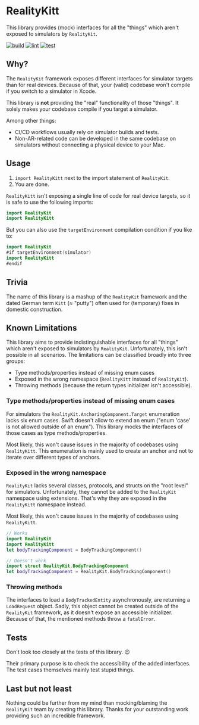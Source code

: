 # RealityKitt

This library provides (mock) interfaces for all the "things" which aren't exposed to simulators by `RealityKit`.


[![build](https://github.com/lennartstolz/RealityKitt/actions/workflows/build.yml/badge.svg)](https://github.com/lennartstolz/RealityKitt/actions/workflows/build.yml)
[![lint](https://github.com/lennartstolz/RealityKitt/actions/workflows/lint.yml/badge.svg)](https://github.com/lennartstolz/RealityKitt/actions/workflows/lint.yml)
[![test](https://github.com/lennartstolz/RealityKitt/actions/workflows/test.yml/badge.svg)](https://github.com/lennartstolz/RealityKitt/actions/workflows/test.yml)

## Why?

The `RealityKit` framework exposes different interfaces for simulator targets than for real devices.
Because of that, your (valid) codebase won't compile if you switch to a simulator in Xcode.

This library is **not** providing the "real" functionality of those "things".
It solely makes your codebase compile if you target a simulator.

Among other things:

- CI/CD workflows usually rely on simulator builds and tests.
- Non-AR-related code can be developed in the same codebase on simulators without connecting a physical device to your Mac.

## Usage

1) `import RealityKitt` next to the import statement of `RealityKit`.
2) You are done.

`RealityKitt` isn't exposing a single line of code for real device targets, so it is safe to use the following imports:

```swift
import RealityKit
import RealityKitt
```

But you can also use the `targetEnvironment` compilation condition if you like to:

```swift
import RealityKit
#if targetEnvironment(simulator)
import RealityKitt
#endif
```

## Trivia

The name of this library is a mashup of the `RealityKit` framework and the dated German term  `Kitt` (≈ "putty") often used for (temporary) fixes in domestic construction.

## Known Limitations

This library aims to provide indistinguishable interfaces for all "things" which aren't exposed to simulators by `RealityKit`. Unfortunately, this isn't possible in all scenarios. The limitations can be classified broadly into three groups:

- Type methods/properties instead of missing enum cases
- Exposed in the wrong namespace (`RealityKitt` instead of `RealityKit`).
- Throwing methods (because the return types initializer isn't accessible).

### Type methods/properties instead of missing enum cases

For simulators the `RealityKit.AnchoringComponent.Target` enumeration lacks six enum cases. Swift doesn't allow to extend an enum ("enum 'case' is not allowed outside of an enum"). This library mocks the interfaces of those cases as type methods/properties.

Most likely, this won't cause issues in the majority of codebases using `RealityKitt`. This enumeration is mainly used to create an anchor and not to iterate over different types of anchors.

### Exposed in the wrong namespace

`RealityKit` lacks several classes, protocols, and structs on the "root level" for simulators. Unfortunately, they cannot be added to the `RealityKit` namespace using extensions. That's why they are exposed in the `RealityKitt` namespace instead.

Most likely, this won't cause issues in the majority of codebases using `RealityKitt`.

```swift
// Works
import RealityKit
import RealityKitt
let bodyTrackingComponent = BodyTrackingComponent()
```

```swift
// Doesn't work
import struct RealityKit.BodyTrackingComponent
let bodyTrackingComponent = RealityKit.BodyTrackingComponent()
```
### Throwing methods

The interfaces to load a `BodyTrackedEntity` asynchronously, are returning a `LoadRequest` object. Sadly, this object cannot be created outside of the `RealityKit` framework, as it doesn't expose an accessible initializer. Because of that, the mentioned methods throw a `fatalError`.

## Tests

Don't look too closely at the tests of this library. 😉

Their primary purpose is to check the accessibility of the added interfaces. The test cases themselves mainly test stupid things.

## Last but not least

Nothing could be further from my mind than mocking/blaming the `RealityKit` team by creating this library. Thanks for your outstanding work providing such an incredible framework. 
